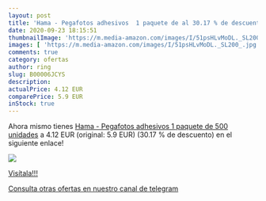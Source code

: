 ```yaml
---
layout: post
title: 'Hama - Pegafotos adhesivos  1 paquete de al 30.17 % de descuento'
date: 2020-09-23 18:15:51
thumbnailImage: 'https://m.media-amazon.com/images/I/51psHLvMoDL._SL200_.jpg'
images: [ 'https://m.media-amazon.com/images/I/51psHLvMoDL._SL200_.jpg' ]
comments: true
category: ofertas
author: ring
slug: B00006JCYS
description:
actualPrice: 4.12 EUR
comparePrice: 5.9 EUR
inStock: true
---
```


Ahora mismo tienes [Hama - Pegafotos adhesivos  1 paquete de 500 unidades](https://www.amazon.com/dp/B00006JCYS/?tag=redken08-20) a 4.12 EUR (original: 5.9 EUR) (30.17 %  de descuento) en el siguiente enlace!

[![](https://m.media-amazon.com/images/I/51psHLvMoDL._SL200_.jpg)](https://www.amazon.com/dp/B00006JCYS/?tag=redken08-20)

[Visítala!!!](https://www.amazon.com/dp/B00006JCYS/?tag=redken08-20)

[Consulta otras ofertas en nuestro canal de telegram](https://t.me/s/ofertas25)

